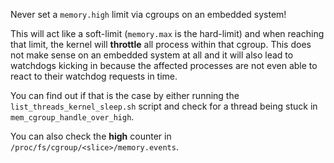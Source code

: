 Never set a `memory.high` limit via cgroups on an embedded system!

This will act like a soft-limit (`memory.max` is the hard-limit) and when reaching that limit, the kernel will **throttle** all process within that cgroup. This does not make sense on an embedded system at all and it will also lead to watchdogs kicking in because the affected processes are not even able to react to their watchdog requests in time.

You can find out if that is the case by either running the `list_threads_kernel_sleep.sh` script and check for a thread being stuck in `mem_cgroup_handle_over_high`.

You can also check the **high** counter in `/proc/fs/cgroup/<slice>/memory.events`.

